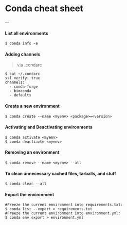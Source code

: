 # Conda cheat sheet
--

#### List all environments

```
$ conda info -e
```

#### Adding channels
>via .condarc

```
$ cat ~/.condarc
ssl_verify: true
channels:
  - conda-forge
  - bioconda
  - defaults
```

#### Create a new environment

```
$ conda create --name <myenv> <package>=<version>
```

#### Activating and Deactivating environments

```
$ conda activate <myenv> 
$ conda deactiavte <myenv>
```

#### Removing an environment

```
$ conda remove --name <myenv> --all
```

#### To clean unnecessary cached files, tarballs, and stuff

```
$ conda clean --all
```

#### Export the environment

```
#Freeze the current environment into requirements.txt:
$ conda list --export > requirements.txt
#Freeze the current environment into environment.yml:
$ conda env export > environment.yml

```